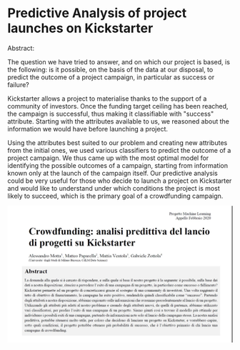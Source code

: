 # Predictive Analysis of project launches on Kickstarter

Abstract:

The question we have tried to answer, and on which our project is based, is the following: is it possible, on the basis of the data at our disposal, to predict the outcome of a project campaign, in particular as success or failure?

Kickstarter allows a project to materialise thanks to the support of a community of investors. Once the funding target ceiling has been reached, the campaign is successful, thus making it classifiable with "success" attribute. Starting with the attributes available to us, we reasoned about the information we would have before launching a project.

Using the attributes best suited to our problem and creating new attributes from the initial ones, we used various classifiers to predict the outcome of a project campaign. We thus came up with the most optimal model for identifying the possible outcomes of a campaign, starting from information known only at the launch of the campaign itself. Our predictive analysis could be very useful for those who decide to launch a project on Kickstarter and would like to understand under which conditions the project is most likely to succeed, which is the primary goal of a crowdfunding campaign.


![This is an image](https://github.com/mattiaventola/MachineLearning/blob/main/abstract.jpg)
